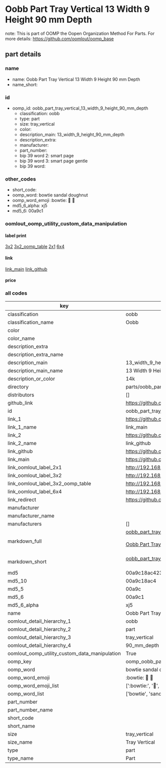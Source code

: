 # Oobb Part Tray Vertical 13 Width 9 Height 90 mm Depth  

note: This is part of OOMP the Oopen Organization Method For Parts. For more details: https://github.com/oomlout/oomp_base

##  part details
  







### name
* name: Oobb Part Tray Vertical 13 Width 9 Height 90 mm Depth
* name_short: 
### id
* oomp_id: oobb_part_tray_vertical_13_width_9_height_90_mm_depth
  * classification: oobb
  * type: part
  * size: tray_vertical
  * color: 
  * description_main: 13_width_9_height_90_mm_depth
  * description_extra: 
  * manufacturer: 
  * part_number: 
  * bip 39 word 2: smart page
  * bip 39 word 3: smart page gentle
  * bip 39 word: 

### other_codes
* short_code: 
* oomp_word: bowtie sandal doughnut
* oomp_word_emoji :bowtie: :sandal: :doughnut:
* md5_6_alpha: xj5
* md5_6: 00a9c1






### oomlout_oomp_utility_custom_data_manipulation
#### label print
[3x2](http://192.168.1.245:1112/?label=oomp%20xj5)
[3x2_oomp_table](http://192.168.1.108:1112/?label=oomp%20xj5)
[2x1](http://192.168.1.242:1112/?label=oomp%20xj5)
[6x4](http://192.168.1.55:1112/?label=oomp%20xj5)    

#### link

[link_main](https://github.com/oomlout/oomlout_oomp_version_1_messy/tree/main/parts/oobb_part_tray_vertical_13_width_9_height_90_mm_depth) [link_github](https://github.com/oomlout/oomlout_oomp_version_1_messy/tree/main/parts/oobb_part_tray_vertical_13_width_9_height_90_mm_depth)                             

#### price







### all codes 
| key | value |  
| --- | --- |  
| classification | oobb |  
| classification_name | Oobb |  
| color |  |  
| color_name |  |  
| description_extra |  |  
| description_extra_name |  |  
| description_main | 13_width_9_height_90_mm_depth |  
| description_main_name | 13 Width 9 Height 90 mm Depth |  
| description_or_color | 14k |  
| directory | parts/oobb_part_tray_vertical_13_width_9_height_90_mm_depth |  
| distributors | [] |  
| github_link | https://github.com/oomlout/oomlout_oomp_part_src/tree/main/parts/oobb_part_tray_vertical_13_width_9_height_90_mm_depth |  
| id | oobb_part_tray_vertical_13_width_9_height_90_mm_depth |  
| link_1 | https://github.com/oomlout/oomlout_oomp_version_1_messy/tree/main/parts/oobb_part_tray_vertical_13_width_9_height_90_mm_depth |  
| link_1_name | link_main |  
| link_2 | https://github.com/oomlout/oomlout_oomp_version_1_messy/tree/main/parts/oobb_part_tray_vertical_13_width_9_height_90_mm_depth |  
| link_2_name | link_github |  
| link_github | https://github.com/oomlout/oomlout_oomp_version_1_messy/tree/main/parts/oobb_part_tray_vertical_13_width_9_height_90_mm_depth |  
| link_main | https://github.com/oomlout/oomlout_oomp_version_1_messy/tree/main/parts/oobb_part_tray_vertical_13_width_9_height_90_mm_depth |  
| link_oomlout_label_2x1 | http://192.168.1.242:1112/?label=oomp%20xj5 |  
| link_oomlout_label_3x2 | http://192.168.1.245:1112/?label=oomp%20xj5 |  
| link_oomlout_label_3x2_oomp_table | http://192.168.1.108:1112/?label=oomp%20xj5 |  
| link_oomlout_label_6x4 | http://192.168.1.55:1112/?label=oomp%20xj5 |  
| link_redirect | https://github.com/oomlout/oomlout_oomp_version_1_messy/tree/main/parts/oobb_part_tray_vertical_13_width_9_height_90_mm_depth |  
| manufacturer |  |  
| manufacturer_name |  |  
| manufacturers | [] |  
| markdown_full | [oobb_part_tray_vertical_13_width_9_height_90_mm_depth](none)<br>[](none)<br>[Oobb Part Tray Vertical 13 Width 9 Height 90 Mm Depth](none)<br><br> |  
| markdown_short | [oobb_part_tray_vertical_13_width_9_height_90_mm_depth](none)<br><br> |  
| md5 | 00a9c18ac4235599701fab30c267be64 |  
| md5_10 | 00a9c18ac4 |  
| md5_5 | 00a9c |  
| md5_6 | 00a9c1 |  
| md5_6_alpha | xj5 |  
| name | Oobb Part Tray Vertical 13 Width 9 Height 90 mm Depth |  
| oomlout_detail_hierarchy_1 | oobb |  
| oomlout_detail_hierarchy_2 | part |  
| oomlout_detail_hierarchy_3 | tray_vertical |  
| oomlout_detail_hierarchy_4 | 90_mm_depth |  
| oomlout_oomp_utility_custom_data_manipulation | True |  
| oomp_key | oomp_oobb_part_tray_vertical_13_width_9_height_90_mm_depth |  
| oomp_word | bowtie sandal doughnut |  
| oomp_word_emoji | :bowtie: :sandal: :doughnut: |  
| oomp_word_emoji_list | [':bowtie:', ':sandal:', ':doughnut:'] |  
| oomp_word_list | ['bowtie', 'sandal', 'doughnut'] |  
| part_number |  |  
| part_number_name |  |  
| short_code |  |  
| short_name |  |  
| size | tray_vertical |  
| size_name | Tray Vertical |  
| type | part |  
| type_name | Part |  
